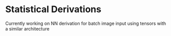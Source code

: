 # Statistical Derivations  
Currently working on NN derivation for batch image input using tensors with a similar architecture 

